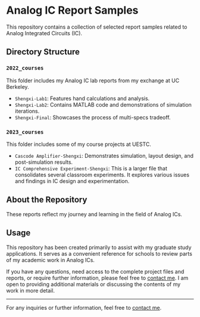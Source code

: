 # Analog IC Report Samples

This repository contains a collection of selected report samples related to Analog Integrated Circuits (IC).
## Directory Structure

### `2022_courses`
This folder includes my Analog IC lab reports from my exchange at UC Berkeley.

- `Shengxi-Lab1`: Features hand calculations and analysis.
- `Shengxi-Lab2`: Contains MATLAB code and demonstrations of simulation iterations.
- `Shengxi-Final`: Showcases the process of multi-specs tradeoff.

### `2023_courses`
This folder includes some of my course projects at UESTC.

- `Cascode Amplifier-Shengxi`: Demonstrates simulation, layout design, and post-simulation results.
- `IC Comprehensive Experiment-Shengxi`: This is a larger file that consolidates several classroom experiments. It explores various issues and findings in IC design and experimentation.

## About the Repository

These reports reflect my journey and learning in the field of Analog ICs.

## Usage

This repository has been created primarily to assist with my graduate study applications. It serves as a convenient reference for schools to review parts of my academic work in Analog ICs.

If you have any questions, need access to the complete project files and reports, or require further information, please feel free to [contact me](mailto:lllsx2002@gmail.com). I am open to providing additional materials or discussing the contents of my work in more detail.


---

For any inquiries or further information, feel free to [contact me](mailto:lllsx2002@gmail.com).
